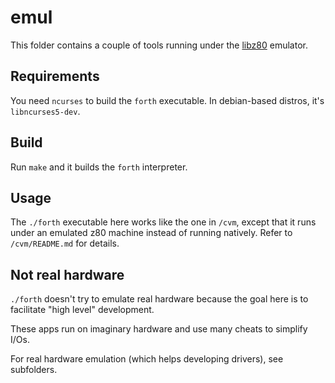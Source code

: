 # emul

This folder contains a couple of tools running under the [libz80][libz80]
emulator.

## Requirements

You need `ncurses` to build the `forth` executable. In debian-based distros,
it's `libncurses5-dev`.

## Build

Run `make` and it builds the `forth` interpreter.

## Usage

The `./forth` executable here works like the one in `/cvm`, except that it runs
under an emulated z80 machine instead of running natively. Refer to
`/cvm/README.md` for details.

## Not real hardware

`./forth` doesn't try to emulate real hardware
because the goal here is to facilitate "high level" development.

These apps run on imaginary hardware and use many cheats to simplify I/Os.

For real hardware emulation (which helps developing drivers), see subfolders.

[libz80]: https://github.com/ggambetta/libz80
